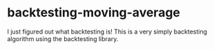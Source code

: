# backtesting-moving-average
I just figured out what backtesting is! This is a very simply backtesting algorithm using the backtesting library.
